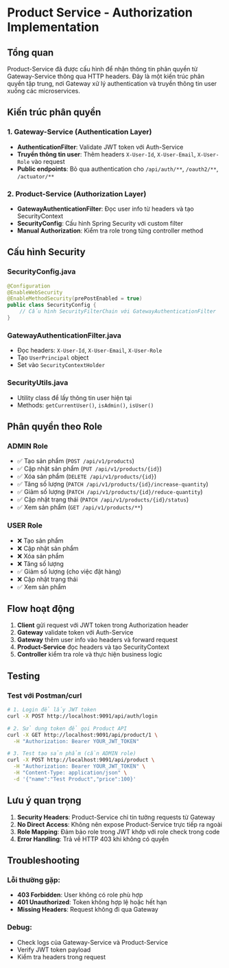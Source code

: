 # Product Service - Authorization Implementation

## Tổng quan

Product-Service đã được cấu hình để nhận thông tin phân quyền từ Gateway-Service thông qua HTTP headers. Đây là một kiến trúc phân quyền tập trung, nơi Gateway xử lý authentication và truyền thông tin user xuống các microservices.

## Kiến trúc phân quyền

### 1. Gateway-Service (Authentication Layer)
- **AuthenticationFilter**: Validate JWT token với Auth-Service
- **Truyền thông tin user**: Thêm headers `X-User-Id`, `X-User-Email`, `X-User-Role` vào request
- **Public endpoints**: Bỏ qua authentication cho `/api/auth/**`, `/oauth2/**`, `/actuator/**`

### 2. Product-Service (Authorization Layer)
- **GatewayAuthenticationFilter**: Đọc user info từ headers và tạo SecurityContext
- **SecurityConfig**: Cấu hình Spring Security với custom filter
- **Manual Authorization**: Kiểm tra role trong từng controller method

## Cấu hình Security

### SecurityConfig.java
```java
@Configuration
@EnableWebSecurity
@EnableMethodSecurity(prePostEnabled = true)
public class SecurityConfig {
    // Cấu hình SecurityFilterChain với GatewayAuthenticationFilter
}
```

### GatewayAuthenticationFilter.java
- Đọc headers: `X-User-Id`, `X-User-Email`, `X-User-Role`
- Tạo `UserPrincipal` object
- Set vào `SecurityContextHolder`

### SecurityUtils.java
- Utility class để lấy thông tin user hiện tại
- Methods: `getCurrentUser()`, `isAdmin()`, `isUser()`

## Phân quyền theo Role

### ADMIN Role
- ✅ Tạo sản phẩm (`POST /api/v1/products`)
- ✅ Cập nhật sản phẩm (`PUT /api/v1/products/{id}`)
- ✅ Xóa sản phẩm (`DELETE /api/v1/products/{id}`)
- ✅ Tăng số lượng (`PATCH /api/v1/products/{id}/increase-quantity`)
- ✅ Giảm số lượng (`PATCH /api/v1/products/{id}/reduce-quantity`)
- ✅ Cập nhật trạng thái (`PATCH /api/v1/products/{id}/status`)
- ✅ Xem sản phẩm (`GET /api/v1/products/**`)

### USER Role
- ❌ Tạo sản phẩm
- ❌ Cập nhật sản phẩm
- ❌ Xóa sản phẩm
- ❌ Tăng số lượng
- ✅ Giảm số lượng (cho việc đặt hàng)
- ❌ Cập nhật trạng thái
- ✅ Xem sản phẩm

## Flow hoạt động

1. **Client** gửi request với JWT token trong Authorization header
2. **Gateway** validate token với Auth-Service
3. **Gateway** thêm user info vào headers và forward request
4. **Product-Service** đọc headers và tạo SecurityContext
5. **Controller** kiểm tra role và thực hiện business logic

## Testing

### Test với Postman/curl

```bash
# 1. Login để lấy JWT token
curl -X POST http://localhost:9091/api/auth/login

# 2. Sử dụng token để gọi Product API
curl -X GET http://localhost:9091/api/product/1 \
  -H "Authorization: Bearer YOUR_JWT_TOKEN"

# 3. Test tạo sản phẩm (cần ADMIN role)
curl -X POST http://localhost:9091/api/product \
  -H "Authorization: Bearer YOUR_JWT_TOKEN" \
  -H "Content-Type: application/json" \
  -d '{"name":"Test Product","price":100}'
```

## Lưu ý quan trọng

1. **Security Headers**: Product-Service chỉ tin tưởng requests từ Gateway
2. **No Direct Access**: Không nên expose Product-Service trực tiếp ra ngoài
3. **Role Mapping**: Đảm bảo role trong JWT khớp với role check trong code
4. **Error Handling**: Trả về HTTP 403 khi không có quyền

## Troubleshooting

### Lỗi thường gặp:
- **403 Forbidden**: User không có role phù hợp
- **401 Unauthorized**: Token không hợp lệ hoặc hết hạn
- **Missing Headers**: Request không đi qua Gateway

### Debug:
- Check logs của Gateway-Service và Product-Service
- Verify JWT token payload
- Kiểm tra headers trong request

